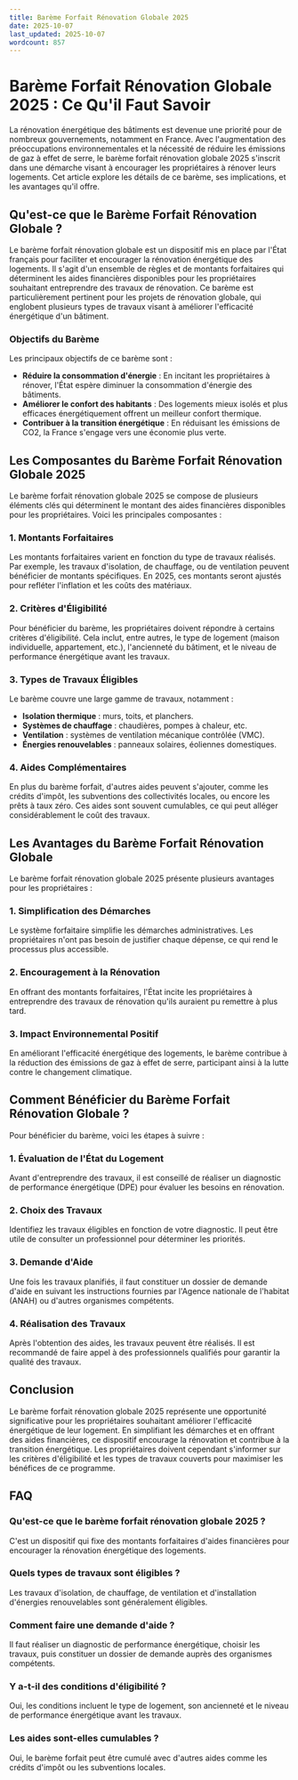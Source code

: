 ```yaml
---
title: Barème Forfait Rénovation Globale 2025
date: 2025-10-07
last_updated: 2025-10-07
wordcount: 857
---
```


# Barème Forfait Rénovation Globale 2025 : Ce Qu'il Faut Savoir

La rénovation énergétique des bâtiments est devenue une priorité pour de nombreux gouvernements, notamment en France. Avec l'augmentation des préoccupations environnementales et la nécessité de réduire les émissions de gaz à effet de serre, le barème forfait rénovation globale 2025 s'inscrit dans une démarche visant à encourager les propriétaires à rénover leurs logements. Cet article explore les détails de ce barème, ses implications, et les avantages qu'il offre.

## Qu'est-ce que le Barème Forfait Rénovation Globale ?

Le barème forfait rénovation globale est un dispositif mis en place par l'État français pour faciliter et encourager la rénovation énergétique des logements. Il s'agit d'un ensemble de règles et de montants forfaitaires qui déterminent les aides financières disponibles pour les propriétaires souhaitant entreprendre des travaux de rénovation. Ce barème est particulièrement pertinent pour les projets de rénovation globale, qui englobent plusieurs types de travaux visant à améliorer l'efficacité énergétique d'un bâtiment.

### Objectifs du Barème

Les principaux objectifs de ce barème sont :

- **Réduire la consommation d'énergie** : En incitant les propriétaires à rénover, l'État espère diminuer la consommation d'énergie des bâtiments.
- **Améliorer le confort des habitants** : Des logements mieux isolés et plus efficaces énergétiquement offrent un meilleur confort thermique.
- **Contribuer à la transition énergétique** : En réduisant les émissions de CO2, la France s'engage vers une économie plus verte.

## Les Composantes du Barème Forfait Rénovation Globale 2025

Le barème forfait rénovation globale 2025 se compose de plusieurs éléments clés qui déterminent le montant des aides financières disponibles pour les propriétaires. Voici les principales composantes :

### 1. Montants Forfaitaires

Les montants forfaitaires varient en fonction du type de travaux réalisés. Par exemple, les travaux d'isolation, de chauffage, ou de ventilation peuvent bénéficier de montants spécifiques. En 2025, ces montants seront ajustés pour refléter l'inflation et les coûts des matériaux.

### 2. Critères d'Éligibilité

Pour bénéficier du barème, les propriétaires doivent répondre à certains critères d'éligibilité. Cela inclut, entre autres, le type de logement (maison individuelle, appartement, etc.), l'ancienneté du bâtiment, et le niveau de performance énergétique avant les travaux.

### 3. Types de Travaux Éligibles

Le barème couvre une large gamme de travaux, notamment :

- **Isolation thermique** : murs, toits, et planchers.
- **Systèmes de chauffage** : chaudières, pompes à chaleur, etc.
- **Ventilation** : systèmes de ventilation mécanique contrôlée (VMC).
- **Énergies renouvelables** : panneaux solaires, éoliennes domestiques.

### 4. Aides Complémentaires

En plus du barème forfait, d'autres aides peuvent s'ajouter, comme les crédits d'impôt, les subventions des collectivités locales, ou encore les prêts à taux zéro. Ces aides sont souvent cumulables, ce qui peut alléger considérablement le coût des travaux.

## Les Avantages du Barème Forfait Rénovation Globale

Le barème forfait rénovation globale 2025 présente plusieurs avantages pour les propriétaires :

### 1. Simplification des Démarches

Le système forfaitaire simplifie les démarches administratives. Les propriétaires n'ont pas besoin de justifier chaque dépense, ce qui rend le processus plus accessible.

### 2. Encouragement à la Rénovation

En offrant des montants forfaitaires, l'État incite les propriétaires à entreprendre des travaux de rénovation qu'ils auraient pu remettre à plus tard.

### 3. Impact Environnemental Positif

En améliorant l'efficacité énergétique des logements, le barème contribue à la réduction des émissions de gaz à effet de serre, participant ainsi à la lutte contre le changement climatique.

## Comment Bénéficier du Barème Forfait Rénovation Globale ?

Pour bénéficier du barème, voici les étapes à suivre :

### 1. Évaluation de l'État du Logement

Avant d'entreprendre des travaux, il est conseillé de réaliser un diagnostic de performance énergétique (DPE) pour évaluer les besoins en rénovation.

### 2. Choix des Travaux

Identifiez les travaux éligibles en fonction de votre diagnostic. Il peut être utile de consulter un professionnel pour déterminer les priorités.

### 3. Demande d'Aide

Une fois les travaux planifiés, il faut constituer un dossier de demande d'aide en suivant les instructions fournies par l'Agence nationale de l'habitat (ANAH) ou d'autres organismes compétents.

### 4. Réalisation des Travaux

Après l'obtention des aides, les travaux peuvent être réalisés. Il est recommandé de faire appel à des professionnels qualifiés pour garantir la qualité des travaux.

## Conclusion

Le barème forfait rénovation globale 2025 représente une opportunité significative pour les propriétaires souhaitant améliorer l'efficacité énergétique de leur logement. En simplifiant les démarches et en offrant des aides financières, ce dispositif encourage la rénovation et contribue à la transition énergétique. Les propriétaires doivent cependant s'informer sur les critères d'éligibilité et les types de travaux couverts pour maximiser les bénéfices de ce programme.

## FAQ

### Qu'est-ce que le barème forfait rénovation globale 2025 ?

C'est un dispositif qui fixe des montants forfaitaires d'aides financières pour encourager la rénovation énergétique des logements.

### Quels types de travaux sont éligibles ?

Les travaux d'isolation, de chauffage, de ventilation et d'installation d'énergies renouvelables sont généralement éligibles.

### Comment faire une demande d'aide ?

Il faut réaliser un diagnostic de performance énergétique, choisir les travaux, puis constituer un dossier de demande auprès des organismes compétents.

### Y a-t-il des conditions d'éligibilité ?

Oui, les conditions incluent le type de logement, son ancienneté et le niveau de performance énergétique avant les travaux.

### Les aides sont-elles cumulables ?

Oui, le barème forfait peut être cumulé avec d'autres aides comme les crédits d'impôt ou les subventions locales.